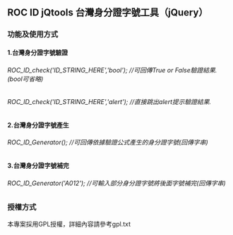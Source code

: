 ## ROC ID jQtools 台灣身分證字號工具（jQuery）

### 功能及使用方式
#### 1.台灣身分證字號驗證
###### ROC_ID_check('ID_STRING_HERE','bool'); //可回傳True or False驗證結果.(bool可省略)
###### ROC_ID_check('ID_STRING_HERE','alert'); //直接跳出alert提示驗證結果.
#### 2.台灣身分證字號產生
###### ROC_ID_Generator(); //可回傳依據驗證公式產生的身分證字號(回傳字串)
#### 3.台灣身分證字號補完
###### ROC_ID_Generator('A012'); //可輸入部分身分證字號將後面字號補完(回傳字串)

### 授權方式
本專案採用GPL授權，詳細內容請參考gpl.txt